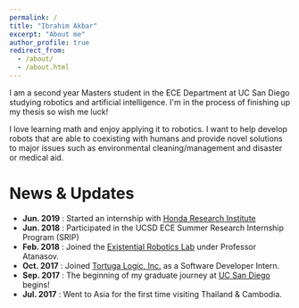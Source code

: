 ```yaml
---
permalink: /
title: "Ibrahim Akbar"
excerpt: "About me"
author_profile: true
redirect_from: 
  - /about/
  - /about.html
---
```

I am a second year Masters student in the ECE Department at UC San Diego studying robotics and artificial intelligence. I'm in the process of finishing up my thesis so wish me luck!

I love learning math and enjoy applying it to robotics. I want to help develop robots that are able to coexisting with humans and provide novel solutions to major issues such as environmental cleaning/management and disaster or medical aid.


News & Updates
======
* **Jun. 2019** : Started an internship with [Honda Research Institute](https://usa.honda-ri.com)
* **Jun. 2018** : Participated in the UCSD ECE Summer Research Internship Program (SRIP)
* **Feb. 2018** : Joined the [Existential Robotics Lab](https://erl.ucsd.edu) under Professor Atanasov.
* **Oct. 2017** : Joined [Tortuga Logic, Inc.](http://www.tortugalogic.com/) as a Software Developer Intern.
* **Sep. 2017** : The beginning of my graduate journey at [UC San Diego](https://ucsd.edu) begins!
* **Jul. 2017** : Went to Asia for the first time visiting Thailand & Cambodia.

